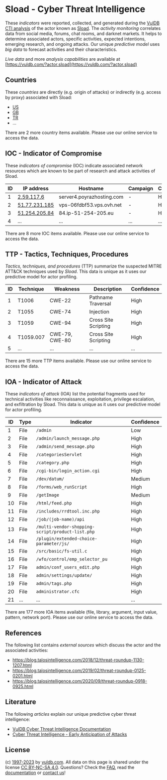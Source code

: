# Sload - Cyber Threat Intelligence

These _indicators_ were reported, collected, and generated during the [VulDB CTI analysis](https://vuldb.com/?kb.cti) of the actor known as [Sload](https://vuldb.com/?actor.sload). The _activity monitoring_ correlates data from social media, forums, chat rooms, and darknet markets. It helps to determine associated actors, specific activities, expected intentions, emerging research, and ongoing attacks. Our unique _predictive model_ uses _big data_ to forecast activities and their characteristics.

_Live data_ and more _analysis capabilities_ are available at [https://vuldb.com/?actor.sload](https://vuldb.com/?actor.sload)

## Countries

These _countries_ are directly (e.g. origin of attacks) or indirectly (e.g. access by proxy) associated with Sload:

* [US](https://vuldb.com/?country.us)
* [GB](https://vuldb.com/?country.gb)
* [TR](https://vuldb.com/?country.tr)
* ...

There are 2 more country items available. Please use our online service to access the data.

## IOC - Indicator of Compromise

These _indicators of compromise_ (IOC) indicate associated network resources which are known to be part of research and attack activities of Sload.

ID | IP address | Hostname | Campaign | Confidence
-- | ---------- | -------- | -------- | ----------
1 | [2.59.117.6](https://vuldb.com/?ip.2.59.117.6) | server4.poyrazhosting.com | - | High
2 | [51.77.231.185](https://vuldb.com/?ip.51.77.231.185) | vps-06fdbf53.vps.ovh.net | - | High
3 | [51.254.205.84](https://vuldb.com/?ip.51.254.205.84) | 84.ip-51-254-205.eu | - | High
4 | ... | ... | ... | ...

There are 8 more IOC items available. Please use our online service to access the data.

## TTP - Tactics, Techniques, Procedures

_Tactics, techniques, and procedures_ (TTP) summarize the suspected MITRE ATT&CK techniques used by _Sload_. This data is unique as it uses our predictive model for actor profiling.

ID | Technique | Weakness | Description | Confidence
-- | --------- | -------- | ----------- | ----------
1 | T1006 | CWE-22 | Pathname Traversal | High
2 | T1055 | CWE-74 | Injection | High
3 | T1059 | CWE-94 | Cross Site Scripting | High
4 | T1059.007 | CWE-79, CWE-80 | Cross Site Scripting | High
5 | ... | ... | ... | ...

There are 15 more TTP items available. Please use our online service to access the data.

## IOA - Indicator of Attack

These _indicators of attack_ (IOA) list the potential fragments used for technical activities like reconnaissance, exploitation, privilege escalation, and exfiltration by Sload. This data is unique as it uses our predictive model for actor profiling.

ID | Type | Indicator | Confidence
-- | ---- | --------- | ----------
1 | File | `/admin` | Low
2 | File | `/admin/launch_message.php` | High
3 | File | `/admin/send_message.php` | High
4 | File | `/categoriesServlet` | High
5 | File | `/category.php` | High
6 | File | `/cgi-bin/login_action.cgi` | High
7 | File | `/dev/datum/` | Medium
8 | File | `/forms/web_runScript` | High
9 | File | `/getImage` | Medium
10 | File | `/html/feed.php` | High
11 | File | `/includes/rrdtool.inc.php` | High
12 | File | `/job/(job-name)/api` | High
13 | File | `/multi-vendor-shopping-script/product-list.php` | High
14 | File | `/plugin/extended-choice-parameter/js/` | High
15 | File | `/src/basic/fs-util.c` | High
16 | File | `/wfo/control/emp_selector_pu` | High
17 | File | `admin/conf_users_edit.php` | High
18 | File | `admin/settings/update/` | High
19 | File | `admin/tags.php` | High
20 | File | `administrator.cfc` | High
21 | ... | ... | ...

There are 177 more IOA items available (file, library, argument, input value, pattern, network port). Please use our online service to access the data.

## References

The following list contains _external sources_ which discuss the actor and the associated activities:

* https://blog.talosintelligence.com/2018/12/threat-roundup-1130-1207.html
* https://blog.talosintelligence.com/2019/02/threat-roundup-0125-0201.html
* https://blog.talosintelligence.com/2020/09/threat-roundup-0918-0925.html

## Literature

The following _articles_ explain our unique predictive cyber threat intelligence:

* [VulDB Cyber Threat Intelligence Documentation](https://vuldb.com/?kb.cti)
* [Cyber Threat Intelligence - Early Anticipation of Attacks](https://www.scip.ch/en/?labs.20201022)

## License

(c) [1997-2023](https://vuldb.com/?kb.changelog) by [vuldb.com](https://vuldb.com/?kb.about). All data on this page is shared under the license [CC BY-NC-SA 4.0](https://creativecommons.org/licenses/by-nc-sa/4.0/). Questions? Check the [FAQ](https://vuldb.com/?kb.faq), read the [documentation](https://vuldb.com/?kb) or [contact us](https://vuldb.com/?contact)!

